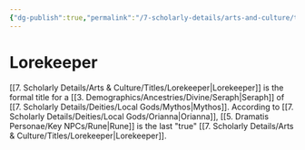 ```yaml
---
{"dg-publish":true,"permalink":"/7-scholarly-details/arts-and-culture/titles/lorekeeper/","noteIcon":""}
---
```


# Lorekeeper 

 [[7. Scholarly Details/Arts & Culture/Titles/Lorekeeper\|Lorekeeper]] is the formal title for a [[3. Demographics/Ancestries/Divine/Seraph\|Seraph]] of [[7. Scholarly Details/Deities/Local Gods/Mythos\|Mythos]]. According to [[7. Scholarly Details/Deities/Local Gods/Orianna\|Orianna]], [[5. Dramatis Personae/Key NPCs/Rune\|Rune]] is the last "true" [[7. Scholarly Details/Arts & Culture/Titles/Lorekeeper\|Lorekeeper]].